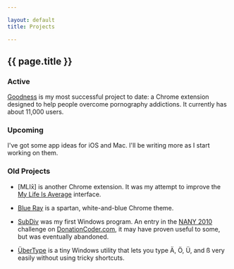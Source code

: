 ```yaml
---

layout: default
title: Projects

---
```


## {{ page.title }}

### Active

[Goodness] is my most successful project to date: a Chrome extension designed to help people overcome pornography addictions. It currently has about 11,000 users.

### Upcoming

I've got some app ideas for iOS and Mac. I'll be writing more as I start working on them.

### Old Projects
  
- [MLIx&#772;] is another Chrome extension. It was my attempt to improve the [My Life Is Average] interface.
  
- [Blue Ray] is a spartan, white-and-blue Chrome theme.
  
- [SubDiv] was my first Windows program. An entry in the [NANY 2010] challenge on [DonationCoder.com], it may have proven useful to some, but was eventually abandoned.
  
- [ÜberType] is a tiny Windows utility that lets you type Ä, Ö, Ü, and ß very easily without using tricky shortcuts.

[Goodness]: https://chrome.google.com/webstore/detail/ekdgbodaoampohmhmecigaomnjppbplb
[MLIx]: https://chrome.google.com/webstore/detail/gddhafhbmmbafbfdkgpjfcdkkeifjgga
[My Life Is Average]: http://mylifeisaverage.com
[Blue Ray]: https://chrome.google.com/webstore/detail/gdbjnkjeipkapabcodafgjgpdnjhgcbc
[SubDiv]: http://www.donationcoder.com/forum/index.php?topic=20975.0
[NANY 2010]: http://www.donationcoder.com/forum/index.php?topic=21276.0
[DonationCoder.com]: http://www.donationcoder.com
[ÜberType]: https://github.com/tylerwayne/UberType/wiki/Instructions
